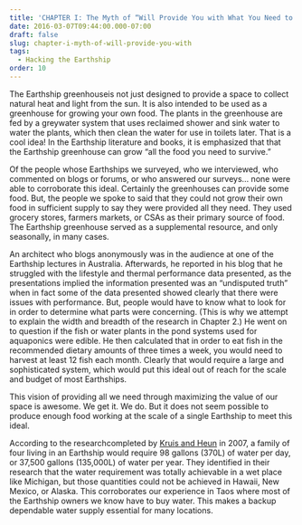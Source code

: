 ```yaml
---
title: 'CHAPTER I: The Myth of “Will Provide You with What You Need to Survive…”'
date: 2016-03-07T09:44:00.000-07:00
draft: false
slug: chapter-i-myth-of-will-provide-you-with
tags:
  - Hacking the Earthship
order: 10
---
```


The Earthship greenhouseis not just designed to provide a space to collect natural heat and light from the sun. It is also intended to be used as a greenhouse for growing your own food. The plants in the greenhouse are fed by a greywater system that uses reclaimed shower and sink water to water the plants, which then clean the water for use in toilets later. That is a cool idea! In the Earthship literature and books, it is emphasized that that the Earthship greenhouse can grow “all the food you need to survive.”  

Of the people whose Earthships we surveyed, who we interviewed, who commented on blogs or forums, or who answered our surveys… none were able to corroborate this ideal. Certainly the greenhouses can provide some food. But, the people we spoke to said that they could not grow their own food in sufficient supply to say they were provided all they need. They used grocery stores, farmers markets, or CSAs as their primary source of food. The Earthship greenhouse served as a supplemental resource, and only seasonally, in many cases.

An architect who blogs anonymously was in the audience at one of the Earthship lectures in Australia. Afterwards, he reported in his blog that he struggled with the lifestyle and thermal performance data presented, as the presentations implied the information presented was an “undisputed truth” when in fact some of the data presented showed clearly that there were issues with performance. But, people would have to know what to look for in order to determine what parts were concerning. (This is why we attempt to explain the width and breadth of the research in Chapter 2.) He went on to question if the fish or water plants in the pond systems used for aquaponics were edible. He then calculated that in order to eat fish in the recommended dietary amounts of three times a week, you would need to harvest at least 12 fish each month. Clearly that would require a large and sophisticated system, which would put this ideal out of reach for the scale and budget of most Earthships.

This vision of providing all we need through maximizing the value of our space is awesome. We get it. We do. But it does not seem possible to produce enough food working at the scale of a single Earthship to meet this ideal.

According to the researchcompleted by [Kruis and Heun](http://hackingtheearthship.blogspot.com/2014/12/kruis-and-heun.html) in 2007, a family of four living in an Earthship would require 98 gallons (370L) of water per day, or 37,500 gallons (135,000L) of water per year. They identified in their research that the water requirement was totally achievable in a wet place like Michigan, but those quantities could not be achieved in Hawaii, New Mexico, or Alaska. This corroborates our experience in Taos where most of the Earthship owners we know have to buy water. This makes a backup dependable water supply essential for many locations.
